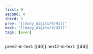 ```yaml
---
first: 9
second: 4
third: 2
prev: "[[many_digits/9/41]]"
next: "[[many_digits/9/43]]"
tags: [even]
---
```

prev2-in-text: [[40]]
next2-in-text: [[44]]
